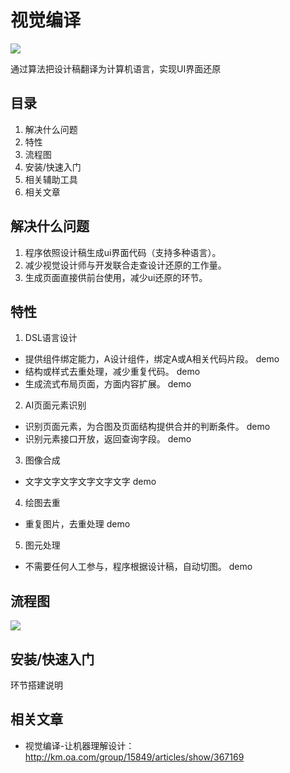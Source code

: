 # 视觉编译
<img src="https://timgsa.baidu.com/timg?image&quality=80&size=b9999_10000&sec=1549131567387&di=46877538c3ad8a48ce5a169a13454de4&imgtype=0&src=http%3A%2F%2Fimg.mp.itc.cn%2Fq_70%2Cc_zoom%2Cw_640%2Fupload%2F20170331%2F99098fa2ae0e48ac8ee8d813c1620900_th.gif" />

通过算法把设计稿翻译为计算机语言，实现UI界面还原


## 目录
1. 解决什么问题
2. 特性
3. 流程图
4. 安装/快速入门
5. 相关辅助工具
6. 相关文章

## 解决什么问题
1. 程序依照设计稿生成ui界面代码（支持多种语言）。
2. 减少视觉设计师与开发联合走查设计还原的工作量。
3. 生成页面直接供前台使用，减少ui还原的环节。

## 特性
1. DSL语言设计
* 提供组件绑定能力，A设计组件，绑定A或A相关代码片段。 demo
* 结构或样式去重处理，减少重复代码。 demo
* 生成流式布局页面，方面内容扩展。 demo

2. AI页面元素识别
* 识别页面元素，为合图及页面结构提供合并的判断条件。 demo
* 识别元素接口开放，返回查询字段。 demo

3. 图像合成
* 文字文字文字文字文字文字  demo

4. 绘图去重
* 重复图片，去重处理  demo

5. 图元处理
* 不需要任何人工参与，程序根据设计稿，自动切图。 demo


## 流程图
<img src="http://km.oa.com/files/photos/pictures/201901/1547005473_87_w966_h636.png" />



## 安装/快速入门
环节搭建说明

    
## 相关文章
- 视觉编译-让机器理解设计：http://km.oa.com/group/15849/articles/show/367169
